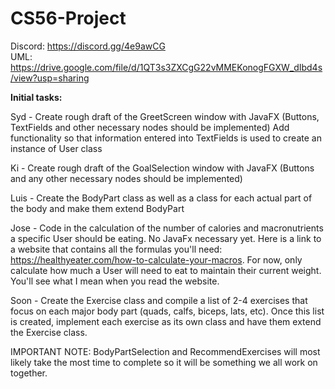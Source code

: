 # CS56-Project

Discord: https://discord.gg/4e9awCG                            
UML: https://drive.google.com/file/d/1QT3s3ZXCgG22vMMEKonogFGXW_dIbd4s/view?usp=sharing

**Initial tasks:**

Syd - 
       Create rough draft of the GreetScreen window with JavaFX (Buttons, TextFields and other necessary nodes should be implemented)
       Add functionality so that information entered into TextFields is used to create an instance of User class
       
Ki - 
       Create rough draft of the GoalSelection window with JavaFX (Buttons and any other necessary nodes should be implemented)
       
Luis -
       Create the BodyPart class as well as a class for each actual part of the body and make them extend BodyPart
       
Jose - 
       Code in the calculation of the number of calories and macronutrients a specific User should be eating. No JavaFx necessary yet. Here
       is a link to a website that contains all the formulas you'll need: https://healthyeater.com/how-to-calculate-your-macros. For now,
       only calculate how much a User will need to eat to maintain their current weight. You'll see what I mean when you read the website.
       
Soon - Create the Exercise class and compile a list of 2-4 exercises that focus on each major body part (quads, calfs, biceps, lats, etc).
       Once this list is created, implement each exercise as its own class and have them extend the Exercise class.
       
       
IMPORTANT NOTE: BodyPartSelection and RecommendExercises will most likely take the most time to complete so it will be something we all
                work on together. 
                
